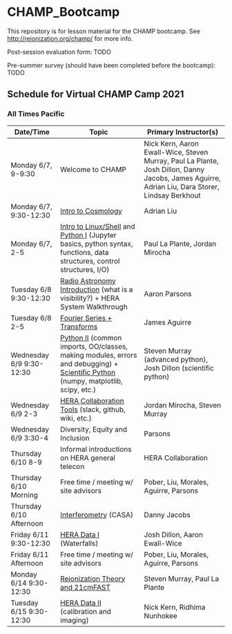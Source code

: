 # CHAMP_Bootcamp

This repository is for lesson material for the CHAMP bootcamp. See http://reionization.org/champ/ for more info.

Post-session evaluation form: TODO

Pre-summer survey (should have been completed before the bootcamp): TODO

## Schedule for Virtual CHAMP Camp 2021

### All Times Pacific

| Date/Time | Topic | Primary Instructor(s) |
| --------- | ----- | --------------------- |
| Monday 6/7, 9-9:30 | Welcome to CHAMP | Nick Kern, Aaron Ewall-Wice, Steven Murray, Paul La Plante, Josh Dillon, Danny Jacobs, James Aguirre, Adrian Liu, Dara Storer, Lindsay Berkhout |
| Monday 6/7, 9:30-12:30 | [Intro to Cosmology](Lessons/21cmCosmo) | Adrian Liu |
| Monday 6/7, 2-5  | [Intro to Linux/Shell](Lessons/IntroToShell) and [Python I](Lessons/IntroPython) (Jupyter basics, python syntax, functions, data structures, control structures, I/O) | Paul La Plante, Jordan Mirocha |
| Tuesday 6/8 9:30-12:30 | [Radio Astronomy Introduction](Lessons/RadioAstronomyIntro) (what is a visibility?) + HERA System Walkthrough | Aaron Parsons | 
| Tuesday 6/8 2-5 | [Fourier Series + Transforms](Lessons/FourierAnalysis) | James Aguirre | 
| Wednesday 6/9 9:30-12:30 | [Python II](Lessons/IntroPython) (common imports, OO/classes, making modules, errors and debugging) + [Scientific Python](Lessons/ScientificPython) (numpy, matplotlib, scipy, etc.) | Steven Murray (advanced python), Josh Dillon (scientific python) | 
| Wednesday 6/9 2-3 | [HERA Collaboration Tools](Lessons/CollaborationTools) (slack, github, wiki, etc.) |  Jordan Mirocha, Steven Murray | 
| Wednesday 6/9 3:30-4 | Diversity, Equity and Inclusion |  Parsons | 
| Thursday 6/10 8-9 | Informal introductions on HERA general telecon | HERA Collaboration | 
| Thursday 6/10 Morning | Free time / meeting w/ site advisors |  Pober, Liu, Morales, Aguirre, Parsons | 
| Thursday 6/10 Afternoon | [Interferometry](Lessons/Interferometry) (CASA) | Danny Jacobs | 
| Friday 6/11 9:30-12:30 | [HERA Data I](Lessons/HERADataPartI) (Waterfalls) | Josh Dillon, Aaron Ewall-Wice | 
| Friday 6/11 Afternoon | Free time / meeting w/ site advisors |  Pober, Liu, Morales, Aguirre, Parsons | 
| Monday 6/14 9:30-12:30 | [Reionization Theory and 21cmFAST](Lessons/ReionizationTheory21cmFAST) | Steven Murray, Paul La Plante | 
| Tuesday 6/15 9:30-12:30  | [HERA Data II](Lessons/HERADataPartII) (calibration and imaging) | Nick Kern, Ridhima Nunhokee | 
